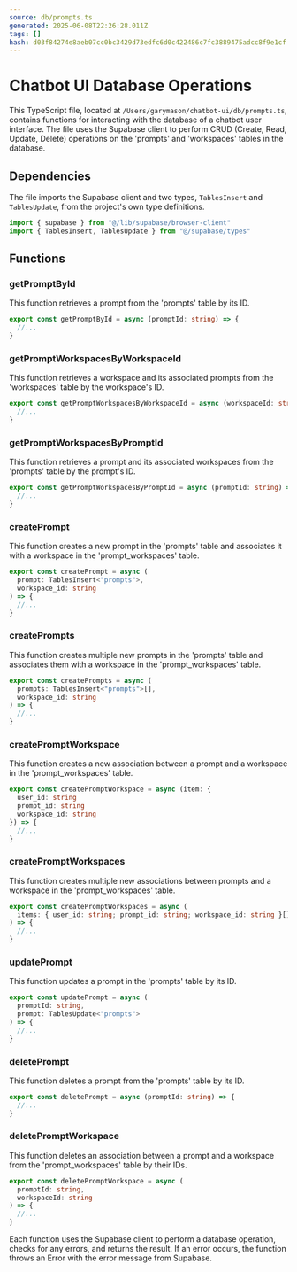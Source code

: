 ```yaml
---
source: db/prompts.ts
generated: 2025-06-08T22:26:28.011Z
tags: []
hash: d03f84274e8aeb07cc0bc3429d73edfc6d0c422486c7fc3889475adcc8f9e1cf
---
```


# Chatbot UI Database Operations

This TypeScript file, located at `/Users/garymason/chatbot-ui/db/prompts.ts`, contains functions for interacting with the database of a chatbot user interface. The file uses the Supabase client to perform CRUD (Create, Read, Update, Delete) operations on the 'prompts' and 'workspaces' tables in the database.

## Dependencies

The file imports the Supabase client and two types, `TablesInsert` and `TablesUpdate`, from the project's own type definitions.

```ts
import { supabase } from "@/lib/supabase/browser-client"
import { TablesInsert, TablesUpdate } from "@/supabase/types"
```

## Functions

### getPromptById

This function retrieves a prompt from the 'prompts' table by its ID.

```ts
export const getPromptById = async (promptId: string) => {
  //...
}
```

### getPromptWorkspacesByWorkspaceId

This function retrieves a workspace and its associated prompts from the 'workspaces' table by the workspace's ID.

```ts
export const getPromptWorkspacesByWorkspaceId = async (workspaceId: string) => {
  //...
}
```

### getPromptWorkspacesByPromptId

This function retrieves a prompt and its associated workspaces from the 'prompts' table by the prompt's ID.

```ts
export const getPromptWorkspacesByPromptId = async (promptId: string) => {
  //...
}
```

### createPrompt

This function creates a new prompt in the 'prompts' table and associates it with a workspace in the 'prompt_workspaces' table.

```ts
export const createPrompt = async (
  prompt: TablesInsert<"prompts">,
  workspace_id: string
) => {
  //...
}
```

### createPrompts

This function creates multiple new prompts in the 'prompts' table and associates them with a workspace in the 'prompt_workspaces' table.

```ts
export const createPrompts = async (
  prompts: TablesInsert<"prompts">[],
  workspace_id: string
) => {
  //...
}
```

### createPromptWorkspace

This function creates a new association between a prompt and a workspace in the 'prompt_workspaces' table.

```ts
export const createPromptWorkspace = async (item: {
  user_id: string
  prompt_id: string
  workspace_id: string
}) => {
  //...
}
```

### createPromptWorkspaces

This function creates multiple new associations between prompts and a workspace in the 'prompt_workspaces' table.

```ts
export const createPromptWorkspaces = async (
  items: { user_id: string; prompt_id: string; workspace_id: string }[]
) => {
  //...
}
```

### updatePrompt

This function updates a prompt in the 'prompts' table by its ID.

```ts
export const updatePrompt = async (
  promptId: string,
  prompt: TablesUpdate<"prompts">
) => {
  //...
}
```

### deletePrompt

This function deletes a prompt from the 'prompts' table by its ID.

```ts
export const deletePrompt = async (promptId: string) => {
  //...
}
```

### deletePromptWorkspace

This function deletes an association between a prompt and a workspace from the 'prompt_workspaces' table by their IDs.

```ts
export const deletePromptWorkspace = async (
  promptId: string,
  workspaceId: string
) => {
  //...
}
```

Each function uses the Supabase client to perform a database operation, checks for any errors, and returns the result. If an error occurs, the function throws an Error with the error message from Supabase.